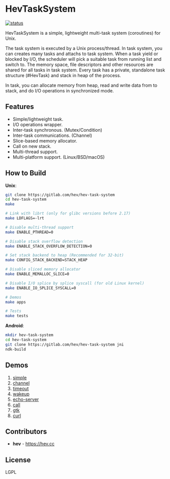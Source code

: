 # HevTaskSystem

[![status](https://gitlab.com/hev/hev-task-system/badges/master/pipeline.svg)](https://gitlab.com/hev/hev-task-system/commits/master)

HevTaskSystem is a simple, lightweight multi-task system (coroutines) for Unix.

The task system is executed by a Unix process/thread. In task system, you can
creates many tasks and attachs to task system. When a task yield or blocked by
I/O, the scheduler will pick a suitable task from running list and switch to.
The memory space, file descriptors and other resources are shared for all tasks
in task system. Every task has a private, standalone task structure (#HevTask)
and stack in heap of the process.

In task, you can allocate memory from heap, read and write data from to stack,
and do I/O operations in synchronized mode.

## Features

* Simple/lightweight task.
* I/O operations wrapper.
* Inter-task synchronous. (Mutex/Condition)
* Inter-task communications. (Channel)
* Slice-based memory allocator.
* Call on new stack.
* Multi-thread support.
* Multi-platform support. (Linux/BSD/macOS)

## How to Build

**Unix**:
```bash
git clone https://gitlab.com/hev/hev-task-system
cd hev-task-system
make

# Link with librt (only for glibc versions before 2.17)
make LDFLAGS=-lrt

# Disable multi-thread support
make ENABLE_PTHREAD=0

# Disable stack overflow detection
make ENABLE_STACK_OVERFLOW_DETECTION=0

# Set stack backend to heap (Recommended for 32-bit)
make CONFIG_STACK_BACKEND=STACK_HEAP

# Disable sliced memory allocator
make ENABLE_MEMALLOC_SLICE=0

# Disable I/O splice by splice syscall (for old Linux kernel)
make ENABLE_IO_SPLICE_SYSCALL=0

# Demos
make apps

# Tests
make tests
```

**Android**:
```bash
mkdir hev-task-system
cd hev-task-system
git clone https://gitlab.com/hev/hev-task-system jni
ndk-build
```

## Demos
1. [simple](https://gitlab.com/hev/hev-task-system/blob/master/apps/simple.c)
1. [channel](https://gitlab.com/hev/hev-task-system/blob/master/apps/channel.c)
1. [timeout](https://gitlab.com/hev/hev-task-system/blob/master/apps/timeout.c)
1. [wakeup](https://gitlab.com/hev/hev-task-system/blob/master/apps/wakeup.c)
1. [echo-server](https://gitlab.com/hev/hev-task-system/blob/master/apps/echo-server.c)
1. [call](https://gitlab.com/hev/hev-task-system/blob/master/apps/call.c)
1. [gtk](https://gitlab.com/hev/hev-task-system/blob/master/apps/gtk.c)
1. [curl](https://gitlab.com/hev/hev-task-system/blob/master/apps/curl.c)

## Contributors
* **hev** - https://hev.cc

## License
LGPL

